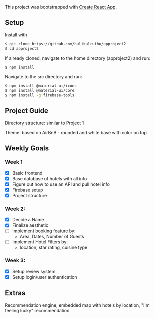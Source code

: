 This project was bootstrapped with [Create React App](https://github.com/facebook/create-react-app).

## Setup

Install with

```sh
$ git clone https://github.com/hulikalruthu/approject2
$ cd approject2
```

If already cloned, navigate to the home directory (approject2) and run:

```sh
$ npm install
```

Navigate to the src directory and run:

```sh
$ npm install @material-ui/icons
$ npm install @material-ui/core
$ npm install -g firebase-tools
```


## Project Guide
Directory structure: similar to Project 1 

Theme: based on AirBnB - rounded and white base with color on top

## Weekly Goals
### Week 1
  - [x] Basic frontend
  - [x] Base database of hotels with all info
  - [x] Figure out how to use an API and pull hotel info
  - [x] Firebase setup
  - [x] Project structure

### Week 2:
  - [x] Decide a Name
  - [x] Finalize aesthetic
  - [ ] Implement booking feature by:
    - Area, Dates, Number of Guests
  - [ ] Implement Hotel Filters by:
    - location, star rating, cuisine type

### Week 3:
  - [x] Setup review system
  - [x] Setup login/user authentication

## Extras
Recommendation engine, embedded map with hotels by location, "I'm feeling lucky" recommendation
